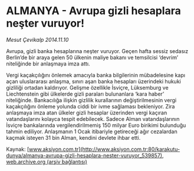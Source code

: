 # ALMANYA - Avrupa gizli hesaplara neşter vuruyor!

*Mesut Çevikalp 2014.11.10*

<div class="pNewsDetailMainContent" itemprop="articleBody">
 <div id="newsSpot">
  Avrupa, gizli banka hesaplarına neşter vuruyor. Geçen hafta sessiz sedasız Berlin’de bir araya gelen 50 ülkenin maliye bakanı ve temsilcisi ‘devrim’ niteliğinde bir anlaşmaya imza attı.
 </div>
 <div id="newsText">
  <p>
   Vergi kaçakçılığını önlemek amacıyla banka bilgilerinin mübadelesine kapı açan uluslararası anlaşma, sınırı aşan banka hesapları üzerindeki hukuki gizliliği ortadan kaldırıyor. Gelişme özellikle İsviçre, Lüksemburg ve Liechtenstein gibi ülkelerde gizli paraları bulunanlara ‘kara haber’ niteliğinde. Bankacılığa ilişkin gizlilik kurallarının değiştirilmesinin vergi kaçakçılığını önleme yolunda ciddi bir ivme sağlaması bekleniyor. Zira anlaşmaya imza atan ülkeler gizli hesaplar üzerinden vergi kaçıran vatandaşlarını kolayca tespit edebilecek. Sadece Alman vatandaşlarının İsviçre bankalarında vergilendirilmemiş 150 milyar Euro birikimi bulunduğu tahmin ediliyor. Anlaşmanın 1 Ocak itibariyle getireceği ağır cezalardan kaçmak isteyen 31 bin Alman, kendini devlete ihbar etti.
  </p>
 </div>
</div>


Kaynak: [www.aksiyon.com.tr](http://www.aksiyon.com.tr:80/karakutu-dunya/almanya-avrupa-gizli-hesaplara-nester-vuruyor_539857), [web.archive.org (arşiv bağlantısı)](http://web.archive.org/web/20141223115837/http://www.aksiyon.com.tr:80/karakutu-dunya/almanya-avrupa-gizli-hesaplara-nester-vuruyor_539857)
